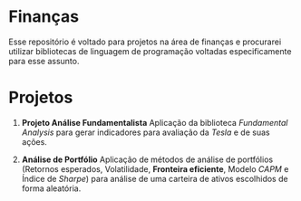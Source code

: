 # Finanças

Esse repositório é voltado para projetos na área de finanças e procurarei utilizar bibliotecas de linguagem de programação voltadas especificamente para esse assunto.

# Projetos

1) **Projeto Análise Fundamentalista**
Aplicação da biblioteca *Fundamental Analysis* para gerar indicadores para avaliação da *Tesla* e de suas ações.

2) **Análise de Portfólio**
Aplicação de métodos de análise de portfólios (Retornos esperados, Volatilidade, **Fronteira eficiente**, Modelo *CAPM* e Índice de *Sharpe*) para análise de uma carteira de ativos escolhidos de forma aleatória.

